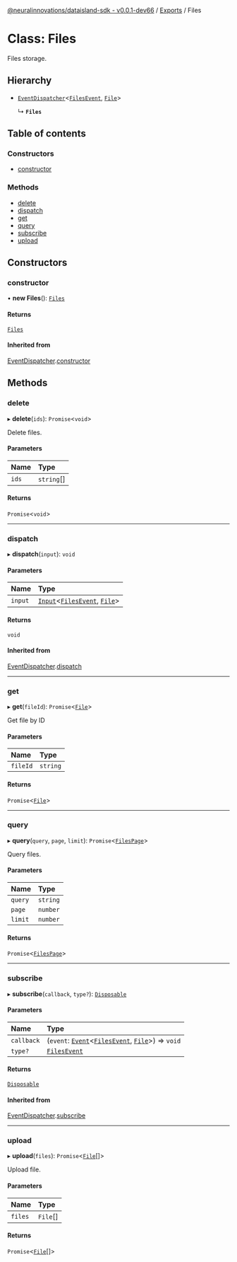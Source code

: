 [@neuralinnovations/dataisland-sdk - v0.0.1-dev66](../../README.md) / [Exports](../modules.md) / Files

# Class: Files

Files storage.

## Hierarchy

- [`EventDispatcher`](EventDispatcher.md)\<[`FilesEvent`](../enums/FilesEvent.md), [`File`](File.md)\>

  ↳ **`Files`**

## Table of contents

### Constructors

- [constructor](Files.md#constructor)

### Methods

- [delete](Files.md#delete)
- [dispatch](Files.md#dispatch)
- [get](Files.md#get)
- [query](Files.md#query)
- [subscribe](Files.md#subscribe)
- [upload](Files.md#upload)

## Constructors

### constructor

• **new Files**(): [`Files`](Files.md)

#### Returns

[`Files`](Files.md)

#### Inherited from

[EventDispatcher](EventDispatcher.md).[constructor](EventDispatcher.md#constructor)

## Methods

### delete

▸ **delete**(`ids`): `Promise`\<`void`\>

Delete files.

#### Parameters

| Name | Type |
| :------ | :------ |
| `ids` | `string`[] |

#### Returns

`Promise`\<`void`\>

___

### dispatch

▸ **dispatch**(`input`): `void`

#### Parameters

| Name | Type |
| :------ | :------ |
| `input` | [`Input`](../interfaces/Input.md)\<[`FilesEvent`](../enums/FilesEvent.md), [`File`](File.md)\> |

#### Returns

`void`

#### Inherited from

[EventDispatcher](EventDispatcher.md).[dispatch](EventDispatcher.md#dispatch)

___

### get

▸ **get**(`fileId`): `Promise`\<[`File`](File.md)\>

Get file by ID

#### Parameters

| Name | Type |
| :------ | :------ |
| `fileId` | `string` |

#### Returns

`Promise`\<[`File`](File.md)\>

___

### query

▸ **query**(`query`, `page`, `limit`): `Promise`\<[`FilesPage`](FilesPage.md)\>

Query files.

#### Parameters

| Name | Type |
| :------ | :------ |
| `query` | `string` |
| `page` | `number` |
| `limit` | `number` |

#### Returns

`Promise`\<[`FilesPage`](FilesPage.md)\>

___

### subscribe

▸ **subscribe**(`callback`, `type?`): [`Disposable`](../interfaces/Disposable.md)

#### Parameters

| Name | Type |
| :------ | :------ |
| `callback` | (`event`: [`Event`](../interfaces/Event.md)\<[`FilesEvent`](../enums/FilesEvent.md), [`File`](File.md)\>) => `void` |
| `type?` | [`FilesEvent`](../enums/FilesEvent.md) |

#### Returns

[`Disposable`](../interfaces/Disposable.md)

#### Inherited from

[EventDispatcher](EventDispatcher.md).[subscribe](EventDispatcher.md#subscribe)

___

### upload

▸ **upload**(`files`): `Promise`\<[`File`](File.md)[]\>

Upload file.

#### Parameters

| Name | Type |
| :------ | :------ |
| `files` | `File`[] |

#### Returns

`Promise`\<[`File`](File.md)[]\>
